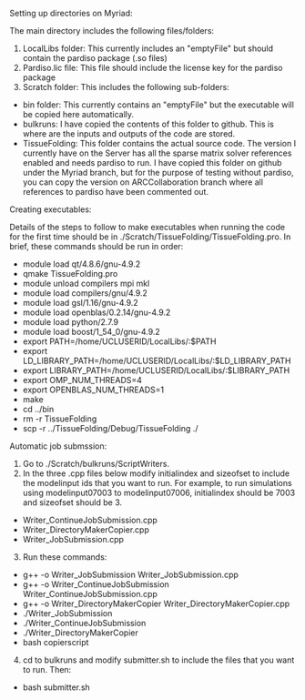 Setting up directories on Myriad:

The main directory includes the following files/folders:
1.    LocalLibs folder: This currently includes an "emptyFile" but should contain the pardiso package (.so files)
2.    Pardiso.lic file: This file should include the license key for the pardiso package
3.    Scratch folder: This includes the following sub-folders:
  -   bin folder: This currently contains an "emptyFile" but the executable will be copied here automatically.
  -   bulkruns: I have copied the contents of this folder to github. This is where are the inputs and outputs of the code are stored.
  -   TissueFolding: This folder contains the actual source code. The version I currently have on the Server has all the sparse matrix solver references enabled and needs pardiso to run. I have copied this folder on github under the Myriad branch, but for the purpose of testing without pardiso, you can copy the version on ARCCollaboration branch where all references to pardiso have been commented out.

Creating executables:

Details of the steps to follow to make executables when running the code for the first time should be in ./Scratch/TissueFolding/TissueFolding.pro. In brief, these commands should be run in order: 
- module load qt/4.8.6/gnu-4.9.2
- qmake TissueFolding.pro
- module unload compilers mpi mkl
- module load compilers/gnu/4.9.2
- module load gsl/1.16/gnu-4.9.2
- module load openblas/0.2.14/gnu-4.9.2
- module load python/2.7.9
- module load boost/1_54_0/gnu-4.9.2
- export PATH=/home/UCLUSERID/LocalLibs/:$PATH
- export LD_LIBRARY_PATH=/home/UCLUSERID/LocalLibs/:$LD_LIBRARY_PATH
- export LIBRARY_PATH=/home/UCLUSERID/LocalLibs/:$LIBRARY_PATH
- export OMP_NUM_THREADS=4
- export OPENBLAS_NUM_THREADS=1
- make
- cd ../bin
- rm -r TissueFolding
- scp -r ../TissueFolding/Debug/TissueFolding ./

Automatic job submssion:

1.    Go to ./Scratch/bulkruns/ScriptWriters.
2.    In the three .cpp files below modify initialindex and sizeofset to include the modelinput ids that you want to run. For example, to run simulations using modelinput07003 to modelinput07006, initialindex should be 7003 and sizeofset should be 3.
-    Writer_ContinueJobSubmission.cpp
-    Writer_DirectoryMakerCopier.cpp
-    Writer_JobSubmission.cpp
3.    Run these commands:
- g++ -o Writer_JobSubmission Writer_JobSubmission.cpp
- g++ -o Writer_ContinueJobSubmission Writer_ContinueJobSubmission.cpp
- g++ -o Writer_DirectoryMakerCopier Writer_DirectoryMakerCopier.cpp
- ./Writer_JobSubmission
- ./Writer_ContinueJobSubmission
- ./Writer_DirectoryMakerCopier
- bash copierscript
4.    cd to bulkruns and modify submitter.sh to include the files that you want to run. Then:
- bash submitter.sh



